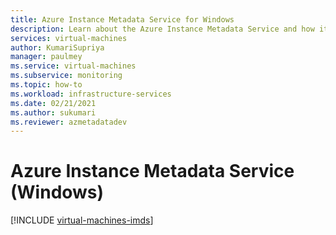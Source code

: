 ```yaml
---
title: Azure Instance Metadata Service for Windows 
description: Learn about the Azure Instance Metadata Service and how it provides information about currently running virtual machine instances in Windows.
services: virtual-machines
author: KumariSupriya
manager: paulmey
ms.service: virtual-machines
ms.subservice: monitoring
ms.topic: how-to
ms.workload: infrastructure-services
ms.date: 02/21/2021
ms.author: sukumari
ms.reviewer: azmetadatadev
---
```


# Azure Instance Metadata Service (Windows)

[!INCLUDE [virtual-machines-imds](../../../includes/virtual-machines-imds.md)]
